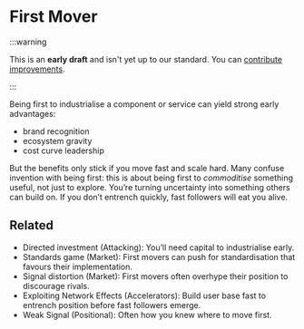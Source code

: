 # First Mover

:::warning

This is an **early draft** and isn't yet up to our standard.
You can [contribute improvements](https://github.com/dave1010/wardley-leadership-strategies).

:::


Being first to industrialise a component or service can yield strong early advantages:

- brand recognition
- ecosystem gravity
- cost curve leadership

But the benefits only stick if you move fast and scale hard. Many confuse invention with being first: this is about being first to *commoditise* something useful, not just to explore. You’re turning uncertainty into something others can build on. If you don’t entrench quickly, fast followers will eat you alive.

## Related

- Directed investment (Attacking): You’ll need capital to industrialise early.
- Standards game (Market): First movers can push for standardisation that favours their implementation.
- Signal distortion (Market): First movers often overhype their position to discourage rivals.
- Exploiting Network Effects (Accelerators): Build user base fast to entrench position before fast followers emerge.
- Weak Signal (Positional): Often how you knew where to move first.
